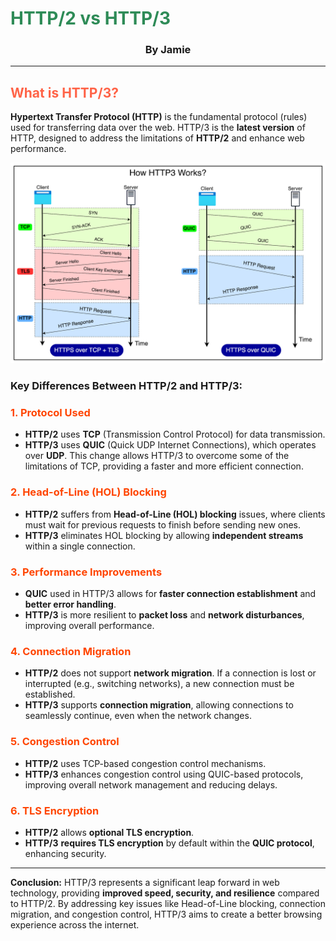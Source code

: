 # <span style="color: #2E8B57">**HTTP/2 vs HTTP/3**</span>

### <div style="text-align: center;">**By Jamie**</div>

---

## <span style="color: #FF6347;">**What is HTTP/3?**</span>

**Hypertext Transfer Protocol (HTTP)** is the fundamental protocol (rules) used for transferring data over the web.
HTTP/3 is the **latest version** of HTTP, designed to address the limitations of **HTTP/2** and enhance web performance.

![alt text](image.png)

### **Key Differences Between HTTP/2 and HTTP/3:**

### <span style="color: #FF4500;">1. **Protocol Used**</span>

- **HTTP/2** uses **TCP** (Transmission Control Protocol) for data transmission.
- **HTTP/3** uses **QUIC** (Quick UDP Internet Connections), which operates over **UDP**.
  This change allows HTTP/3 to overcome some of the limitations of TCP, providing a faster and more efficient connection.

### <span style="color: #FF4500;">2. **Head-of-Line (HOL) Blocking**</span>

- **HTTP/2** suffers from **Head-of-Line (HOL) blocking** issues, where clients must wait for previous requests to finish before sending new ones.
- **HTTP/3** eliminates HOL blocking by allowing **independent streams** within a single connection.

### <span style="color: #FF4500;">3. **Performance Improvements**</span>

- **QUIC** used in HTTP/3 allows for **faster connection establishment** and **better error handling**.
- **HTTP/3** is more resilient to **packet loss** and **network disturbances**, improving overall performance.

### <span style="color: #FF4500;">4. **Connection Migration**</span>

- **HTTP/2** does not support **network migration**. If a connection is lost or interrupted (e.g., switching networks), a new connection must be established.
- **HTTP/3** supports **connection migration**, allowing connections to seamlessly continue, even when the network changes.

### <span style="color: #FF4500;">5. **Congestion Control**</span>

- **HTTP/2** uses TCP-based congestion control mechanisms.
- **HTTP/3** enhances congestion control using QUIC-based protocols, improving overall network management and reducing delays.

### <span style="color: #FF4500;">6. **TLS Encryption**</span>

- **HTTP/2** allows **optional TLS encryption**.
- **HTTP/3** **requires TLS encryption** by default within the **QUIC protocol**, enhancing security.

---

**Conclusion:**
HTTP/3 represents a significant leap forward in web technology, providing **improved speed, security, and resilience** compared to HTTP/2. By addressing key issues like Head-of-Line blocking, connection migration, and congestion control, HTTP/3 aims to create a better browsing experience across the internet.

